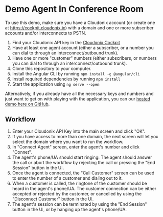 # Demo Agent In Conference Room

To use this demo, make sure you have a Cloudonix account (or create one at https://cockpit.cloudonix.io) with a domain and one or more subscriber accounts and/or interconnects to PSTN.

1. Find your Cloudonix API key in the [Cloudonix Cockpit](https://cockpit.cloudonix.io)
2. Have at least one agent account (either a subscriber, or a number you can dial to through an interconnect/outbound trunk).
3. Have one or more "customer" numbers (either subscribers, or numbers you can dial to through an interconnect/outbound trunk).
4. Clone this repository to your computer.
5. Install the Angular CLI by running `npm install -g @angular/cli`
6. Install required dependencies by running `npm install`
7. Start the application using `ng serve --open`

Alternatively, if you already have all the necessary keys and numbers and just want to get on with playing with the application,
you can our [hosted demo here on GitHub](https://cloudonix.github.io/agent-frontend-demo/).

## Workflow

1. Enter your Cloudonix API Key into the main screen and click "OK".
2. If you have access to more than one domain, the next screen will let you select the domain where you want to run the workflow.
3. In "Connect Agent" screen, enter the agent's number and click "Connet".
4. The agent's phone/UA should start ringing. The agent should answer the call or abort the workflow by rejecting the call or pressing the "End Session" button in the UI.
5. Once the agent is connected, the "Call Customer" screen can be used to enter the number of a customer and dialing out to it.
6. When a customer is called, the ringtone of the customer should be heard in the agent's phone/UA. The customer connection can be either accepted or rejected by the customer, or cancelled by using the "Disconnect Customer" button in the UI.
7. The agent's session can be terminated by using the "End Session" button in the UI, or by hanging up the agent's phone/UA.
